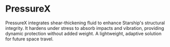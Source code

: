 # PressureX
PressureX integrates shear-thickening fluid to enhance Starship's structural integrity. It hardens under stress to absorb impacts and vibration, providing dynamic protection without added weight. A lightweight, adaptive solution for future space travel.
